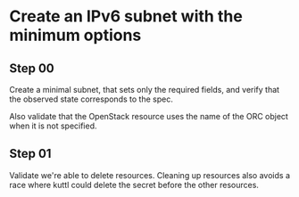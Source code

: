 # Create an IPv6 subnet with the minimum options

## Step 00

Create a minimal subnet, that sets only the required fields, and verify that the observed state corresponds to the spec.

Also validate that the OpenStack resource uses the name of the ORC object when it is not specified.

## Step 01

Validate we're able to delete resources.
Cleaning up resources also avoids a race where kuttl could delete the secret before the other resources.
